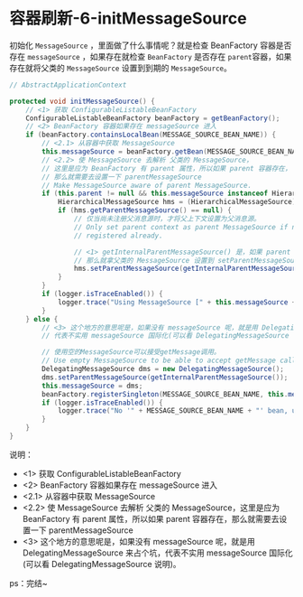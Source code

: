 # 容器刷新-6-initMessageSource

初始化 `MessageSource` ，里面做了什么事情呢？就是检查 BeanFactory 容器是否存在 `messageSource` ，如果存在就检查 `BeanFactory` 是否存在 `parent`容器，如果存在就将父类的 `MessageSource` 设置到到期的 `MessageSource`。

```java
// AbstractApplicationContext

protected void initMessageSource() {
	// <1> 获取 ConfigurableListableBeanFactory
	ConfigurableListableBeanFactory beanFactory = getBeanFactory();
	// <2> BeanFactory 容器如果存在 messageSource 进入
	if (beanFactory.containsLocalBean(MESSAGE_SOURCE_BEAN_NAME)) {
		// <2.1> 从容器中获取 MessageSource
		this.messageSource = beanFactory.getBean(MESSAGE_SOURCE_BEAN_NAME, MessageSource.class);
		// <2.2> 使 MessageSource 去解析 父类的 MessageSource，
		// 这里是应为 BeanFactory 有 parent 属性，所以如果 parent 容器存在，
		// 那么就需要去设置一下 parentMessageSource
		// Make MessageSource aware of parent MessageSource.
		if (this.parent != null && this.messageSource instanceof HierarchicalMessageSource) {
			HierarchicalMessageSource hms = (HierarchicalMessageSource) this.messageSource;
			if (hms.getParentMessageSource() == null) {
				// 仅当尚未注册父消息源时，才将父上下文设置为父消息源。
				// Only set parent context as parent MessageSource if no parent MessageSource
				// registered already.

				// <1> getInternalParentMessageSource() 是，如果 parent 也是 AbstractApplicationContext，
				// 那么就拿父类的 MessageSource 设置到 setParentMessageSource() 中
				hms.setParentMessageSource(getInternalParentMessageSource());
			}
		}
		if (logger.isTraceEnabled()) {
			logger.trace("Using MessageSource [" + this.messageSource + "]");
		}
	} else {
		// <3> 这个地方的意思呢是，如果没有 messageSource 呢，就是用 DelegatingMessageSource 来占个坑，
		// 代表不实用 messageSource 国际化(可以看 DelegatingMessageSource 说明)。

		// 使用空的MessageSource可以接受getMessage调用。
		// Use empty MessageSource to be able to accept getMessage calls.
		DelegatingMessageSource dms = new DelegatingMessageSource();
		dms.setParentMessageSource(getInternalParentMessageSource());
		this.messageSource = dms;
		beanFactory.registerSingleton(MESSAGE_SOURCE_BEAN_NAME, this.messageSource);
		if (logger.isTraceEnabled()) {
			logger.trace("No '" + MESSAGE_SOURCE_BEAN_NAME + "' bean, using [" + this.messageSource + "]");
		}
	}
}
```

说明：

- <1> 获取 ConfigurableListableBeanFactory
- <2> BeanFactory 容器如果存在 messageSource 进入
- <2.1> 从容器中获取 MessageSource
- <2.2> 使 MessageSource 去解析 父类的 MessageSource，这里是应为 BeanFactory 有 parent 属性，所以如果 parent 容器存在，那么就需要去设置一下 parentMessageSource
- <3> 这个地方的意思呢是，如果没有 messageSource 呢，就是用 DelegatingMessageSource 来占个坑，代表不实用 messageSource 国际化(可以看 DelegatingMessageSource 说明)。





ps：完结~

